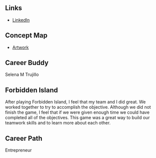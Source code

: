 ## Links

* [LinkedIn](https://www.linkedin.com/in/amberg96/)


## Concept Map
* [Artwork](Artwork.pdf)


## Career Buddy
Selena M Trujillo


## Forbidden Island 
After playing Forbidden Island, I feel that my team and I did great. We worked together to try to accomplish the objective. Although we did not finish the game, I feel that if we were given enough time we could have completed all of the objectives. This game was a great way to build our teamwork skills and to learn more about each other.

## Career Path
Entrepreneur 
